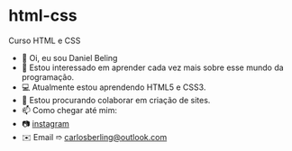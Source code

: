 # html-css
 Curso HTML e CSS

- 👋 Oi, eu sou Daniel Beling
- 👀 Estou interessado em aprender cada vez mais sobre esse mundo da programação.
- 💻 Atualmente estou aprendendo HTML5 e CSS3.
- 💞️ Estou procurando colaborar em criação de sites.
- 📫 Como chegar até mim: 
- 📷 <a href="https://www.instagram.com/unkw_sz/" target="_blank">instagram</a>
- ✉️ Email ➱ carlosberling@outlook.com
